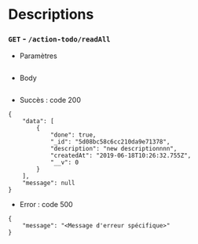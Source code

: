 # Descriptions

### `GET` - `/action-todo/readAll`

* Paramètres
```
```

* Body
```
```

* Succès : code 200
```
{
    "data": [
        {
            "done": true,
            "_id": "5d08bc58c6cc210da9e71378",
            "description": "new descriptionnnn",
            "createdAt": "2019-06-18T10:26:32.755Z",
            "__v": 0
        }
    ],
    "message": null
}
```
* Error : code 500
```
{
    "message": "<Message d'erreur spécifique>"
}
```

